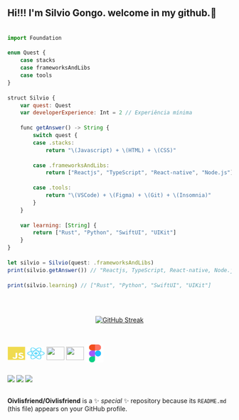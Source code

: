 ## Hi!!! I'm Silvio Gongo. welcome in my github.🚀


```js

import Foundation

enum Quest {
    case stacks
    case frameworksAndLibs
    case tools
}

struct Silvio {
    var quest: Quest
    var developerExperience: Int = 2 // Experiência mínima

    func getAnswer() -> String {
        switch quest {
        case .stacks:
            return "\(Javascript) + \(HTML) + \(CSS)"
            
        case .frameworksAndLibs:
            return ["Reactjs", "TypeScript", "React-native", "Node.js"].joined(separator: ", ")
            
        case .tools:
            return "\(VSCode) + \(Figma) + \(Git) + \(Insomnia)"
        }
    }
    
    var learning: [String] {
        return ["Rust", "Python", "SwiftUI", "UIKit"]
    }
}

let silvio = Silvio(quest: .frameworksAndLibs)
print(silvio.getAnswer()) // "Reactjs, TypeScript, React-native, Node.js"

print(silvio.learning) // ["Rust", "Python", "SwiftUI", "UIKit"]


```


<br><br>

<div align="center">
  
  [![GitHub Streak](https://github-readme-streak-stats.herokuapp.com?user=oivlisfriend&theme=cobalt&hide_border=true&date_format=M%20j%5B%2C%20Y%5D)](https://git.io/streak-stats)

</div>

##
  

<div style="display: inline_block"><br>
  <img align="center" alt="Rafa-Js" height="30" width="40" src="https://raw.githubusercontent.com/devicons/devicon/master/icons/javascript/javascript-plain.svg">
  <img align="center" alt="Rafa-React" height="30" width="40" src="https://raw.githubusercontent.com/devicons/devicon/master/icons/react/react-original.svg">
  <img align="center" height="30" width="40" src="https://cdn.jsdelivr.net/gh/devicons/devicon/icons/typescript/typescript-plain.svg" />
  <img align="center" height="30" width="40" src="https://cdn.jsdelivr.net/gh/devicons/devicon/icons/nodejs/nodejs-original.svg" />
  <img align="center" height="40" width="40" src="https://raw.githubusercontent.com/devicons/devicon/master/icons/figma/figma-original.svg" alt="vini_figma">


                    
</div>

 ##
 
<div> 
  <a href="https://www.instagram.com/_smg_oivlis" target="_blank"><img src="https://img.shields.io/badge/-Instagram-%23E4405F?style=for-the-badge&logo=instagram&logoColor=white" target="_blank"></a> 
  <a href = "mailto:silvio.gongo.o@gmail.com"><img src="https://img.shields.io/badge/-Gmail-%23333?style=for-the-badge&logo=gmail&logoColor=white" target="_blank"></a>
  <a href="https://www.linkedin.com/in/s%C3%ADlvio-gongo-95018619b/" target="_blank"><img src="https://img.shields.io/badge/-LinkedIn-%230077B5?style=for-the-badge&logo=linkedin&logoColor=white" target="_blank"></a> 

##  
  **Oivlisfriend/Oivlisfriend** is a ✨ _special_ ✨ repository because its `README.md` (this file) appears on your GitHub profile.


